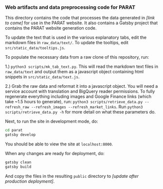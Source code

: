 ### Web artifacts and data preprocessing code for PARAT

This directory contains the code that processes the data generated in *[link to come]* for use in the PARAT website.
It also contains a Gatsby project that contains the PARAT website generation code.

To update the text that is used in the various explanatory tabs, edit the markdown files in `raw_data/text/`.
To update the tooltips, edit `src/static_data/tooltips.js`.

To populate the necessary data from a raw clone of this repository, run:

1.) `python3 scripts/mk_tab_text.py`. This will read the markdown text files in `raw_data/text` and output them
as a javascript object containing html snippets in `src/static_data/text.js`.

2.) Grab the raw data and reformat it into a javascript object. You will need a service account with translation 
and BigQuery reader permissions. To fully regenerate everything including images and Google Finance links 
(which take ~1.5 hours to generate), run: 
`python3 scripts/retrieve_data.py --refresh_raw --refresh_images --refresh_market_links`. Run
`python3 scripts/retrieve_data.py -h` for more detail on what these parameters do.

Next, to run the site in development mode, do:

```bash
cd parat 
gatsby develop
```

You should be able to view the site at `localhost:8000`.

When any changes are ready for deployment, do:

```bash
gatsby clean
gatsby build
```

And copy the files in the resulting `public` directory to *[update after production deployment]*.
